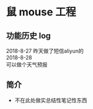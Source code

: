 # 鼠 mouse 工程

## 功能历史 log
2018-8-27 昨天做了短信aliyun的    
2018-8-28   
可以做个天气预报

## 简介
- 不在此处做实总结性笔记性东西

